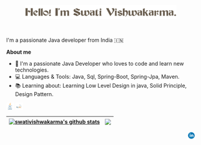 <p align="center"><a href=#"><img width="80%" alt="Hello, I'm Swati Vishwakarma"  src="./assets/gh-header.png" /></a></p> 

<br />

I'm a  passionate Java developer from India 🇮🇳

**About me**
- 🚀 I'm a passionate Java Developer who loves to code and learn new technologies.
- 💻 Languages & Tools: Java, Sql, Spring-Boot, Spring-Jpa, Maven.
- 📚 Learning about: Learning Low Level Design in java, Solid Principle, Design Pattern.




<code><img height="20" alt="java" src="https://raw.githubusercontent.com/github/explore/80688e429a7d4ef2fca1e82350fe8e3517d3494d/topics/java/java.png"></code> 
<code><img height="20" alt="sql" src="https://raw.githubusercontent.com/github/explore/80688e429a7d4ef2fca1e82350fe8e3517d3494d/topics/mysql/mysql.png"></code> 


| <a href="https://github.com/swativishwakarma/github-readme-stats"><img align="center" src="https://github-readme-stats.vercel.app/api?username=swativishwakarma&show_icons=true&include_all_commits=true&theme=buefy&hide_border=true" alt="swativishwakarma's github stats" /></a> | <a href="https://github.com/swativishwakarma/github-readme-stats"><img align="center" src="https://github-readme-stats.vercel.app/api/top-langs/?username=swativishwakarma&layout=compact&theme=buefy&hide_border=true" /></a> |
| ------------- | ------------- |
<!--[![Top Langs](https://github-readme-stats.vercel.app/api/top-langs/?username=swativishwakarma)](https://github.com/swativishwakarma/github-readme-stats)-->

<!--![swativishwakarma's GitHub stats](https://github-readme-stats.vercel.app/api?username=swativishwakarma&show_icons=true&theme=radical)-->
<a href="https://www.linkedin.com/in/swativishwakarma">
  <img align="right" alt="Swati Vishwakarma | LinkedIn" width="21px" src="https://raw.githubusercontent.com/swativishwakarma/swativishwakarma/main/assets/linkedin.svg" />
</a>
